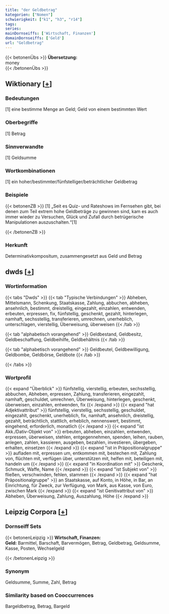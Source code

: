 ```yaml
---
title: "der Geldbetrag"
kategorien: ["Nomen"]
schwierigkeit: ["k1", "h3", "r14"]
tags:
series:
mainDornseiffs: ['Wirtschaft, Finanzen']
domainDornseiffs: ['Geld']
url: "Geldbetrag"
---
```


{{< betonenÜbs >}}
**Übersetzung:**  
money  
{{< /betonenÜbs >}}

## Wiktionary [[+](https://de.wiktionary.org/wiki/Geldbetrag)]

### Bedeutungen
[1] eine bestimme Menge an Geld; Geld von einem bestimmten Wert  

### Oberbegriffe
[1] Betrag  

### Sinnverwandte
[1] Geldsumme  

### Wortkombinationen
[1] ein hoher/bestimmter/fünfstelliger/beträchtlicher Geldbetrag  

### Beispiele
{{< betonenZB >}}
[1] „Seit es Quiz- und Rateshows im Fernsehen gibt, bei denen zum Teil extrem hohe Geldbeträge zu gewinnen sind, kam es auch immer wieder zu Versuchen, Glück und Zufall durch betrügerische Manipulationen auszuschalten.“[1]  

{{< /betonenZB >}}
### Herkunft
Determinativkompositum, zusammengesetzt aus Geld und Betrag  



## dwds [[+](https://www.dwds.de/wb/Geldbetrag)]

### Wortinformation
{{< tabs "Dwds" >}}
{{< tab "Typische Verbindungen" >}}
Abheben, Mittelsmann, Schenkung, Staatskasse, Zahlung, abbuchen, abheben, ansehnlich, bestimmt, dreistellig, eingezahlt, einzahlen, entwenden, erbeuten, erpressen, fix, fünfstellig, geschenkt, gezahlt, hinterlegen, namhaft, sechsstellig, transferieren, umrechnen, unerheblich, unterschlagen, vierstellig, Überweisung, überweisen
{{< /tab >}}

{{< tab "alphabetisch vorangehend" >}}
Geldbestand, Geldbesitz, Geldbeschaffung, Geldbeihilfe, Geldbehältnis
{{< /tab >}}

{{< tab "alphabetisch vorangehend" >}}
Geldbeutel, Geldbewilligung, Geldbombe, Geldbörse, Geldbote
{{< /tab >}}

{{< /tabs >}}

### Wortprofil
{{< expand "Überblick" >}} fünfstellig, vierstellig, erbeuten, sechsstellig, abbuchen, Abheben, erpressen, Zahlung, transferieren, eingezahlt, namhaft, geschuldet, umrechnen, Überweisung, hinterlegen, geschenkt, überweisen, einzahlen, entwenden, fix {{< /expand >}}
{{< expand "hat Adjektivattribut" >}} fünfstellig, vierstellig, sechsstellig, geschuldet, eingezahlt, geschenkt, unerheblich, fix, namhaft, ansehnlich, dreistellig, gezahlt, beträchtlich, stattlich, erheblich, nennenswert, bestimmt, eingehend, erforderlich, monatlich {{< /expand >}}
{{< expand "ist Akk./Dativ-Objekt von" >}} erbeuten, abheben, einzahlen, entwenden, erpressen, überweisen, stehlen, entgegennehmen, spenden, leihen, rauben, anlegen, zahlen, kassieren, ausgeben, bezahlen, investieren, übergeben, erhalten, einsetzen {{< /expand >}}
{{< expand "ist in Präpositionalgruppe" >}} aufladen mit, erpressen um, entkommen mit, bestechen mit, Zahlung von, flüchten mit, verfügen über, unterstützen mit, helfen mit, beteiligen mit, handeln um {{< /expand >}}
{{< expand "in Koordination mit" >}} Geschenk, Schmuck, Waffe, Name {{< /expand >}}
{{< expand "ist Subjekt von" >}} fließen, verschwinden, fehlen, stammen {{< /expand >}}
{{< expand "hat Präpositionalgruppe" >}} an Staatskasse, auf Konto, in Höhe, in Bar, an Einrichtung, für Zweck, zur Verfügung, von Mark, aus Kasse, von Euro, zwischen Mark {{< /expand >}}
{{< expand "ist Genitivattribut von" >}} Abheben, Überweisung, Zahlung, Auszahlung, Höhe {{< /expand >}}

## Leipzig Corpora [[+](https://corpora.uni-leipzig.de/en/res?word=Geldbetrag&corpusId=deu_newscrawl-public_2018)]

### Dornseiff Sets
{{< betonenLeipzig >}}
**Wirtschaft, Finanzen:**  
**Geld:** Barmittel, Barschaft, Barvermögen, Betrag, Geldbetrag, Geldsumme, Kasse, Posten, Wechselgeld  

{{< /betonenLeipzig >}}

### Synonym
Geldsumme, Summe, Zahl, Betrag


### Similarity based on Cooccurrences
Bargeldbetrag, Betrag, Bargeld

